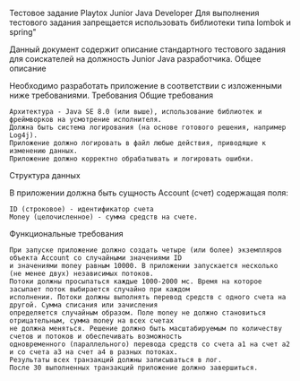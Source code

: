 Тестовое задание Playtox Junior Java Developer
Для выполнения тестового задания запрещается использовать библиотеки типа lombok и spring"

Данный документ содержит описание стандартного тестового задания для соискателей на должность Junior Java разработчика.
Общее описание

Необходимо разработать приложение в соответствии с изложенными ниже требованиями.
Требования
Общие требования

    Архитектура - Java SE 8.0 (или выше), использование библиотек и фреймворков на усмотрение исполнителя.
    Должна быть система логирования (на основе готового решения, например Log4j).
    Приложение должно логировать в файл любые действия, приводящие к изменению данных.
    Приложение должно корректно обрабатывать и логировать ошибки.

Структура данных

В приложении должна быть сущность Account (счет) содержащая поля:

    ID (строковое) - идентификатор счета
    Money (целочисленное) - сумма средств на счете.

Функциональные требования

    При запуске приложение должно создать четыре (или более) экземпляров объекта Account со случайными значениями ID
    и значениями money равным 10000. В приложении запускается несколько (не менее двух) независимых потоков.
    Потоки должны просыпаться каждые 1000-2000 мс. Время на которое засыпает поток выбирается случайно при каждом
    исполнении. Потоки должны выполнять перевод средств с одного счета на другой. Сумма списания или зачисления
    определяется случайным образом. Поле money не должно становиться отрицательным, сумма money на всех счетах
    не должна меняться. Решение должно быть масштабируемым по количеству счетов и потоков и обеспечивать возможность
    одновременного (параллельного) перевода средств со счета a1 на счет a2 и со счета a3 на счет а4 в разных потоках.
    Результаты всех транзакций должны записываться в лог.
    После 30 выполненных транзакций приложение должно завершиться.
